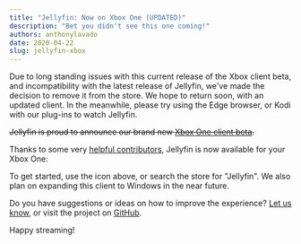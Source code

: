 ```yaml
---
title: "Jellyfin: Now on Xbox One (UPDATED)"
description: "Bet you didn't see this one coming!"
authors: anthonylavado
date: 2020-04-22
slug: jellyfin-xbox
---
```


Due to long standing issues with this current release of the Xbox client beta, and incompatibility with the latest release of Jellyfin, we've made the decision to remove it from the store. We hope to return soon, with an updated client. In the meanwhile, please try using the Edge browser, or Kodi with our plug-ins to watch Jellyfin.

<!--truncate-->

~~Jellyfin is proud to announce our brand new [Xbox One client beta](https://www.microsoft.com/store/apps/9P2DRTG62QF8).~~

Thanks to some very [helpful contributors](https://github.com/jellyfin/jellyfin-uwp/graphs/contributors), Jellyfin is now available for your Xbox One:

<!--<a className="NoLinkLook" href="//www.microsoft.com/store/apps/9P2DRTG62QF8?cid=storebadge&ocid=badge"><img src="/images/store-icons/microsoft.svg" alt="View Jellyfin in the Microsoft Store" style="width: 142px; height: 52px;"/></a>-->

To get started, use the icon above, or search the store for "Jellyfin". We also plan on expanding this client to Windows in the near future.

Do you have suggestions or ideas on how to improve the experience? [Let us know](../../contact), or visit the project on [GitHub](https://github.com/jellyfin/jellyfin-uwp).

Happy streaming!
